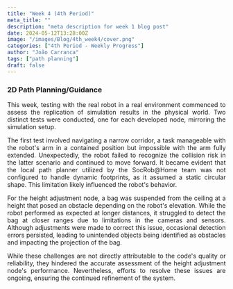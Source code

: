 ```yaml
---
title: "Week 4 (4th Period)"
meta_title: ""
description: "meta description for week 1 blog post"
date: 2024-05-12T13:28:00Z
image: "/images/Blog/4th_week4/cover.png"
categories: ["4th Period - Weekly Progress"]
author: "João Carranca"
tags: ["path planning"]
draft: false
---
```


### 2D Path Planning/Guidance

<div style="text-align: justify;">

<!-- During week 4, we started testing with the real robot in a real environment to verify if the results we achieved in simulation could be replicated in the real world. For this, we used two different tests, one for each developed node, similar to the simulation. The first test involved a narrow corridor that would be easy to navigate with the robot's arm in its contained position but impossible to navigate if the arm was fully spread out. The test did not go as expected, since the robot was not able to realize, in the second case, that a collision would take place. The robot moved despite this and had to be stopped before any actual collisions took place. However, we believe this doesn't have to do with the quality or reliability of the code and instead relates to the fact that currently, the local path planner used by the SocRob team is not prepared to receive the footprint as a parameter and assumes it to be static, which means it always assumes it to be a circle. This would justify the robot's behavior. For the height adjustment node, we placed a bag tied to the ceiling at a height that would make it an obstacle depending on the robot's height. We observed that at large distances, the behavior went according to our expectations; however, at short distances, the robot stopped detecting the bag. This was due to limitations of the cameras and sensors used that couldn't properly observe the bag at sharp angles. This problem was corrected; however, some issues remain, with some unintended objects being identified as obstacles at times, affecting the projection of the bag and other results. These issues are, however, not directly related to our task and can be resolved. -->
This week, testing with the real robot in a real environment commenced to assess the replication of simulation results in the physical world. Two distinct tests were conducted, one for each developed node, mirroring the simulation setup.

The first test involved navigating a narrow corridor, a task manageable with the robot's arm in a contained position but impossible with the arm fully extended. Unexpectedly, the robot failed to recognize the collision risk in the latter scenario and continued to move forward. It became evident that the local path planner utilized by the SocRob@Home team was not configured to handle dynamic footprints, as it assumed a static circular shape. This limitation likely influenced the robot's behavior.

For the height adjustment node, a bag was suspended from the ceiling at a height that posed an obstacle depending on the robot's elevation. While the robot performed as expected at longer distances, it struggled to detect the bag at closer ranges due to limitations in the cameras and sensors. Although adjustments were made to correct this issue, occasional detection errors persisted, leading to unintended objects being identified as obstacles and impacting the projection of the bag.

While these challenges are not directly attributable to the code's quality or reliability, they hindered the accurate assessment of the height adjustment node's performance. Nevertheless, efforts to resolve these issues are ongoing, ensuring the continued refinement of the system.
</div>
